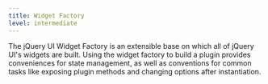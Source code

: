 ```yaml
---
title: Widget Factory
level: intermediate
---
```


The jQuery UI Widget Factory is an extensible base on which all of jQuery UI's widgets are built. Using the widget factory to build a plugin provides conveniences for state management, as well as conventions for common tasks like exposing plugin methods and changing options after instantiation.
